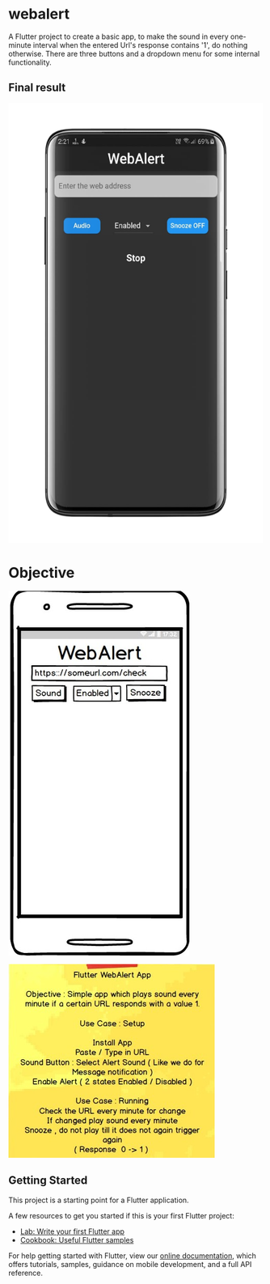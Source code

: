 # webalert

A Flutter project to create a basic app, to make the sound in every one-minute interval when the entered Url's response contains '1', do nothing otherwise. 
There are three buttons and a dropdown menu for some internal functionality.

## Final result
![](https://github.com/Jayant2204/webalert/blob/master/Images/WebAlert.jpeg )

# Objective
![](https://github.com/Jayant2204/webalert/blob/master/Images/WireFrame.jpeg )

![](https://github.com/Jayant2204/webalert/blob/master/Images/Objective.jpeg )

## Getting Started

This project is a starting point for a Flutter application.

A few resources to get you started if this is your first Flutter project:

- [Lab: Write your first Flutter app](https://flutter.dev/docs/get-started/codelab)
- [Cookbook: Useful Flutter samples](https://flutter.dev/docs/cookbook)

For help getting started with Flutter, view our
[online documentation](https://flutter.dev/docs), which offers tutorials,
samples, guidance on mobile development, and a full API reference.
